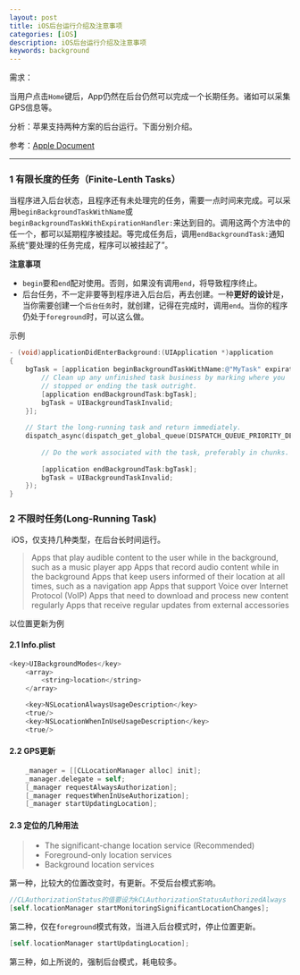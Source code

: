 ```yaml
---
layout: post
title: iOS后台运行介绍及注意事项
categories: [iOS]
description: iOS后台运行介绍及注意事项
keywords: background
---
```


需求：

​	当用户点击`Home`键后，App仍然在后台仍然可以完成一个长期任务。诸如可以采集GPS信息等。

分析：苹果支持两种方案的后台运行。下面分别介绍。

参考：[Apple Document](https://developer.apple.com/library/content/documentation/iPhone/Conceptual/iPhoneOSProgrammingGuide/BackgroundExecution/BackgroundExecution.html)

---

### 1 有限长度的任务（Finite-Lenth Tasks）

​	当程序进入后台状态，且程序还有未处理完的任务，需要一点时间来完成。可以采用`beginBackgroundTaskWithName`或` beginBackgroundTaskWithExpirationHandler: `来达到目的。调用这两个方法中的任一个，都可以延期程序被挂起。等完成任务后，调用`endBackgroundTask:`通知系统“要处理的任务完成，程序可以被挂起了”。

**注意事项**

* `begin`要和`end`配对使用。否则，如果没有调用`end`，将导致程序终止。
* 后台任务，不一定非要等到程序进入后台后，再去创建。一种**更好的设计**是，当你需要创建一个`后台任务`时，就创建，记得在完成时，调用`end`。当你的程序仍处于`foreground`时，可以这么做。

示例

```objective-c
- (void)applicationDidEnterBackground:(UIApplication *)application
{
    bgTask = [application beginBackgroundTaskWithName:@"MyTask" expirationHandler:^{
        // Clean up any unfinished task business by marking where you
        // stopped or ending the task outright.
        [application endBackgroundTask:bgTask];
        bgTask = UIBackgroundTaskInvalid;
    }];
 
    // Start the long-running task and return immediately.
    dispatch_async(dispatch_get_global_queue(DISPATCH_QUEUE_PRIORITY_DEFAULT, 0), ^{
 
        // Do the work associated with the task, preferably in chunks.
 
        [application endBackgroundTask:bgTask];
        bgTask = UIBackgroundTaskInvalid;
    });
}
```

### 2 不限时任务(Long-Running Task)

​	iOS，仅支持几种类型，在后台长时间运行。

> Apps that play audible content to the user while in the background, such as a music player app
> Apps that record audio content while in the background
> Apps that keep users informed of their location at all times, such as a navigation app
> Apps that support Voice over Internet Protocol (VoIP)
> Apps that need to download and process new content regularly
> Apps that receive regular updates from external accessories

以位置更新为例

#### 2.1 Info.plist

```objective-c
<key>UIBackgroundModes</key>
	<array>
		<string>location</string>
	</array>
```

```objective-c
	<key>NSLocationAlwaysUsageDescription</key>
	<true/>
	<key>NSLocationWhenInUseUsageDescription</key>
	<true/>
```

#### 2.2 GPS更新

```objective-c
    _manager = [[CLLocationManager alloc] init];
    _manager.delegate = self;
    [_manager requestAlwaysAuthorization];
    [_manager requestWhenInUseAuthorization];
    [_manager startUpdatingLocation];
```

#### 2.3 定位的几种用法

> * The significant-change location service (Recommended)
> * Foreground-only location services
> * Background location services

第一种，比较大的位置改变时，有更新。不受后台模式影响。

```objective-c
//CLAuthorizationStatus的值要设为kCLAuthorizationStatusAuthorizedAlways
[self.locationManager startMonitoringSignificantLocationChanges];
```

第二种，仅在`foreground`模式有效，当进入后台模式时，停止位置更新。

```objective-c
[self.locationManager startUpdatingLocation];
```

第三种，如上所说的，强制后台模式，耗电较多。

